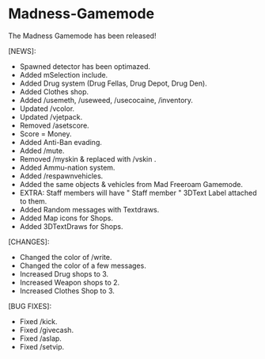 # Madness-Gamemode
The Madness Gamemode has been released!

[NEWS]:
- Spawned detector has been optimazed.
- Added mSelection include.
- Added Drug system (Drug Fellas, Drug Depot, Drug Den).
- Added Clothes shop.
- Added /usemeth, /useweed, /usecocaine, /inventory.
- Updated /vcolor.
- Updated /vjetpack.
- Removed /asetscore.
- Score = Money.
- Added Anti-Ban evading.
- Added /mute.
- Removed /myskin & replaced with /vskin .
- Added Ammu-nation system.
- Added /respawnvehicles.
- Added the same objects & vehicles from Mad Freeroam Gamemode.
- EXTRA: Staff members will have " Staff member " 3DText Label attached to them.
- Added Random messages with Textdraws.
- Added Map icons for Shops.
- Added 3DTextDraws for Shops.

[CHANGES]:
- Changed the color of /write.
- Changed the color of a few messages.
- Increased Drug shops to 3.
- Increased Weapon shops to 2.
- Increased Clothes Shop to 3.

[BUG FIXES]:

- Fixed /kick.
- Fixed /givecash.
- Fixed /aslap.
- Fixed /setvip.
